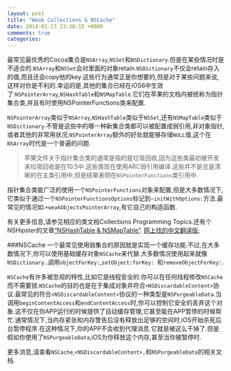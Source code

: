 ```yaml
---
layout: post
title: "Weak Collections & NSCache"
date: 2014-02-23 23:38:15 +0800
comments: true
categories: 
---
```



最常见最优秀的Cocoa集合是`NSArray`,`NSSet`和`NSDictionary`.但是在某些情况时是不适合的.`NSArray`和`NSSet`会对里面的对象retain.`NSDictionary`不仅会retain存入的值,而且还会copy他的key.这些行为通常正是你想要的,但是对于某些问题来说,这样对你是不利的.幸运的是,其他的集合已经在iOS6中生效了:`NSPointerArray`,`NSHashTable`和`NSMapTable`.它们在苹果的文档内被统称为指针集合类,并且有时使用NSPointerFunctions类来配置.

<!-- more -->

`NSPointerArray`类似于`NSArray`,`NSHashTable`类似于`NSSet`,还有`NSMapTable`类似于`NSDictionary`.不管是这些中的哪一种新集合类都可以被配置成弱引用,非对象指针,或者其他的非常用状况.`NSPointerArray`额外的好处就能够存储`NULL`值,这个在`NSArray`时代是一个普遍的问题.

>苹果文件关于指针集合类的通常是指的是垃圾回收,因为这些类最初被开发来垃圾回收是在10.5中.这些类现在使用ARC弱引用编译.这些并不是总是清晰的在主类引用中,但是结果表明在`NSPointerFunctions`类引用中.

指针集合类能广泛的使用一个`NSPointerFunctions`对象来配置,但是大多数情况下,它类似于通过一个`NSPointerFunctionsOptions`标记到`–initWithOptions:`方法.最常见的情况如:`+weakObjectsPointerArray`,有它自己的构造函数.

有关更多信息,请参见相应的类文档Collections Programming Topics.还有个NSHipster的文章[“NSHashTable & NSMapTable”](http://nshipster.com/nshashtable-and-nsmaptable/).
[网上找的中文翻译版](http://www.yuzhongleixueren.com/blog/2014/02/14/nshashtable-and-nsmaptable/); 


###NSCache
一个最常见使用弱集合的原因就是实现一个缓存功能.不过,在大多数情况下,你可以使用基础缓存对象`NSCache`来代替.大多数情况使用起来就像`NSDictionary`..调用`objectForKey:`,`setObject:forKey: `和`removeObjectForKey:`.

`NSCache`有许多被忽视的特性,比如它是线程安全的.你可以在任何线程修改`NSCache`而不需要锁.`NSCache`的目的也是在于集成对象并符合`<NSDiscardableContent>`协议.最常见的符合`<NSDiscardableContent>`协议的一种类型是`NSPurgeableData`.当调用`beginContentAccess`和`endContentAccess`时,你可以控制它安全的丢弃这个对象.这不仅在你APP运行的时候提供了自动缓存管理,它甚至能在APP暂停的时候帮忙.通常情况下,当内存紧张和内存警告后没有释放出足够的空间时,iOS开始杀死后台暂停程序.在这种情况下,你的APP不会收到代理消息.它就是被这么干掉了.但是假如你使用了`NSPurgeableData`,iOS为你释放这个内存,甚至当你被暂停时.

更多消息,请查看`NSCache`,`<NSDiscardableContent>,`和`NSPurgeableData`的相关文档.
